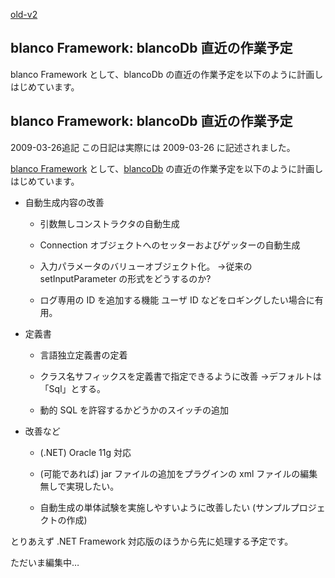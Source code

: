 [old-v2](ig090325-orig.html)

## blanco Framework: blancoDb 直近の作業予定

blanco Framework として、blancoDb の直近の作業予定を以下のように計画しはじめています。


## blanco Framework: blancoDb 直近の作業予定

2009-03-26追記 この日記は実際には 2009-03-26 に記述されました。

[blanco Framework](https://www.igapyon.jp/blanco/blanco.ja.html) として、[blancoDb](https://www.igapyon.jp/blanco/blancodb.html) の直近の作業予定を以下のように計画しはじめています。

* 自動生成内容の改善
  
  * 引数無しコンストラクタの自動生成
    
  * Connection オブジェクトへのセッターおよびゲッターの自動生成
    
  * 入力パラメータのバリューオブジェクト化。
    →従来の setInputParameter の形式をどうするのか?
    
  * ログ専用の ID を追加する機能
    ユーザ ID などをロギングしたい場合に有用。
  

  
* 定義書
  
  * 言語独立定義書の定着
    
  * クラス名サフィックスを定義書で指定できるように改善
    →デフォルトは 「Sql」とする。
    
  * 動的 SQL を許容するかどうかのスイッチの追加
  

  
* 改善など
  
  * (.NET) Oracle 11g 対応
    
  * (可能であれば) jar ファイルの追加をプラグインの xml ファイルの編集無しで実現したい。
    
  * 自動生成の単体試験を実施しやすいように改善したい (サンプルプロジェクトの作成)
  

とりあえず .NET Framework 対応版のほうから先に処理する予定です。

ただいま編集中…